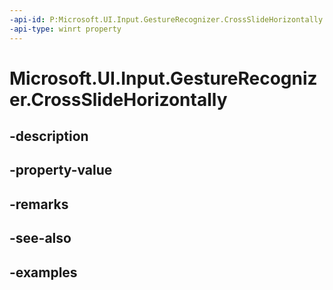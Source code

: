```yaml
---
-api-id: P:Microsoft.UI.Input.GestureRecognizer.CrossSlideHorizontally
-api-type: winrt property
---
```


# Microsoft.UI.Input.GestureRecognizer.CrossSlideHorizontally

<!--
public bool CrossSlideHorizontally { get; set; }
-->


## -description

## -property-value

## -remarks

## -see-also

## -examples


